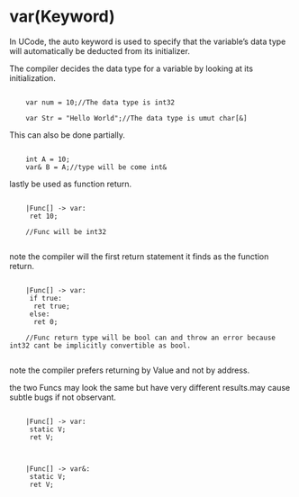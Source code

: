 # var(Keyword)

In UCode, the auto keyword is used to specify that the variable’s data type will automatically be deducted from its initializer. 

The compiler decides the data type for a variable by looking at its initialization.

```

    var num = 10;//The data type is int32

    var Str = "Hello World";//The data type is umut char[&]

```

This can also be done partially.

```

    int A = 10;
    var& B = A;//type will be come int&
```




lastly be used as function return.


```

    |Func[] -> var:
     ret 10;

    //Func will be int32
 
```

note the compiler will the first return statement it finds as the function return.

```

    |Func[] -> var:
     if true:
      ret true;
     else:
      ret 0;

    //Func return type will be bool can and throw an error because int32 cant be implicitly convertible as bool.
 
```

note the compiler prefers returning by Value and not by address.


the two Funcs may look the same but
have very different results.may cause subtle bugs if not observant.

```

    |Func[] -> var:
     static V;
     ret V;
 
```

```

    |Func[] -> var&:
     static V;
     ret V;
 
```
